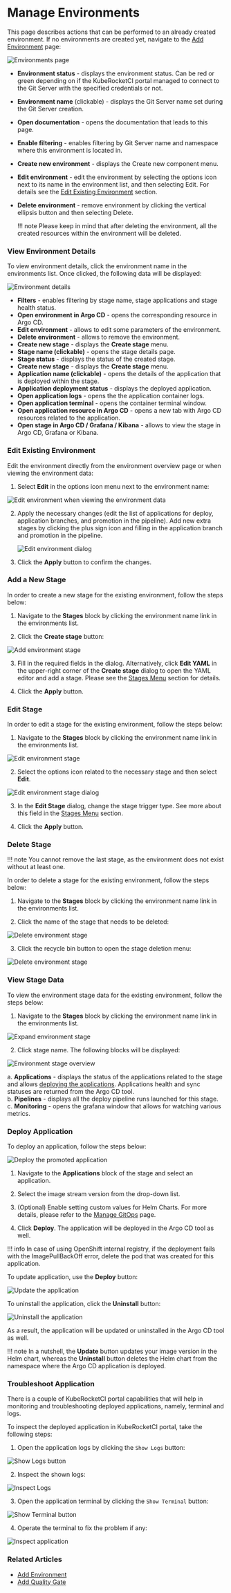 # Manage Environments

This page describes actions that can be performed to an already created environment. If no environments are created yet, navigate to the [Add Environment](add-cd-pipeline.md) page:

  ![Environments page](../assets/user-guide/edp-portal-cd-pipeline-page.png "Environments page")

* **Environment status** - displays the environment status. Can be red or green depending on if the KubeRocketCI portal managed to connect to the Git Server with the specified credentials or not.
* **Environment name** (clickable) - displays the Git Server name set during the Git Server creation.
* **Open documentation** - opens the documentation that leads to this page.
* **Enable filtering** - enables filtering by Git Server name and namespace where this environment is located in.
* **Create new environment** - displays the Create new component menu.
* **Edit environment** - edit the environment by selecting the options icon next to its name in the environment list, and then selecting Edit. For details see the [Edit Existing Environment](#edit-existing-environment) section.
* **Delete environment** - remove environment by clicking the vertical ellipsis button and then selecting Delete.

  !!! note
      Please keep in mind that after deleting the environment, all the created resources within the environment will be deleted.

### View Environment Details

To view environment details, click the environment name in the environments list. Once clicked, the following data will be displayed:

  ![Environment details](../assets/user-guide/edp-portal-cd-pipeline-overview.png "Environment details")

* **Filters** - enables filtering by stage name, stage applications and stage health status.
* **Open environment in Argo CD** - opens the corresponding resource in Argo CD.
* **Edit environment** - allows to edit some parameters of the environment.
* **Delete environment** - allows to remove the environment.
* **Create new stage** - displays the **Create stage** menu.
* **Stage name (clickable)** - opens the stage details page.
* **Stage status** - displays the status of the created stage.
* **Create new stage** - displays the **Create stage** menu.
* **Application name (clickable)** - opens the details of the application that is deployed within the stage.
* **Application deployment status** - displays the deployed application.
* **Open application logs** - opens the the application container logs.
* **Open application terminal** - opens the container terminal window.
* **Open application resource in Argo CD** - opens a new tab with Argo CD resources related to the application.
* **Open stage in Argo CD / Grafana / Kibana** - allows to view the stage in Argo CD, Grafana or Kibana.

### Edit Existing Environment<a name="edit-existing-environment"></a>

Edit the environment directly from the environment overview page or when viewing the environment data:

1. Select **Edit** in the options icon menu next to the environment name:

  ![Edit environment when viewing the environment data](../assets/user-guide/edp-portal-edit-cd-pipeline-1.png "Edit environment when viewing the environment data")

2. Apply the necessary changes (edit the list of applications for deploy, application branches, and promotion in the pipeline). Add new extra stages by clicking the plus sign icon and filling in the application branch and promotion in the pipeline.

   ![Edit environment dialog](../assets/user-guide/edp-portal-edit-cd-pipeline-page.png "Edit environment dialog")

3. Click the **Apply** button to confirm the changes.

### Add a New Stage<a name="add-stage"></a>

In order to create a new stage for the existing environment, follow the steps below:

1. Navigate to the **Stages** block by clicking the environment name link in the environments list.

2. Click the **Create stage** button:

  ![Add environment stage](../assets/user-guide/edp-portal-add-cd-pipeline-stage.png "Add environment stage")

3. Fill in the required fields in the dialog. Alternatively, click **Edit YAML** in the upper-right corner of the **Create stage** dialog to open the YAML editor and add a stage. Please see the [Stages Menu](../user-guide/add-cd-pipeline.md#the-stages-menu) section for details.

4. Click the **Apply** button.

### Edit Stage<a name="edit-stage"></a>

In order to edit a stage for the existing environment, follow the steps below:

1. Navigate to the **Stages** block by clicking the environment name link in the environments list.

  ![Edit environment stage](../assets/user-guide/edp-portal-edit-cd-pipeline-stage.png "Edit environment stage")

2. Select the options icon related to the necessary stage and then select **Edit**.

  ![Edit environment stage dialog](../assets/user-guide/edp-portal-edit-cd-pipeline-stage-dialog.png "Edit environment stage dialog")

3. In the **Edit Stage** dialog, change the stage trigger type. See more about this field in the [Stages Menu](#the-stages-menu) section.

4. Click the **Apply** button.

### Delete Stage<a name="delete-stage"></a>

!!! note
    You cannot remove the last stage, as the environment does not exist without at least one.

In order to delete a stage for the existing environment, follow the steps below:

1. Navigate to the **Stages** block by clicking the environment name link in the environments list.

2. Click the name of the stage that needs to be deleted:

  ![Delete environment stage](../assets/user-guide/enter_stage.png "Delete environment stage")

3. Click the recycle bin button to open the stage deletion menu:

  ![Delete environment stage](../assets/user-guide/edp-portal-delete-cd-pipeline-stage.png "Delete environment stage")


### View Stage Data<a name="view-stage-data"></a>

To view the environment stage data for the existing environment, follow the steps below:

1. Navigate to the **Stages** block by clicking the environment name link in the environments list.

  ![Expand environment stage](../assets/user-guide/edp-portal-expand-stage.png "Expand environment stage")

2. Click stage name. The following blocks will be displayed:

  ![Environment stage overview](../assets/user-guide/edp-portal-stage-overview.png "Environment stage overview")

  a. **Applications** - displays the status of the applications related to the stage and allows [deploying the applications](#deploy-application). Applications health and sync statuses are returned from the Argo CD tool.<br />
  b. **Pipelines** - displays all the deploy pipeline runs launched for this stage.<br />
  c. **Monitoring** - opens the grafana window that allows for watching various metrics.

### Deploy Application<a name="deploy-application"></a>

To deploy an application, follow the steps below:

![Deploy the promoted application](../assets/user-guide/edp-portal-deploy-application.png "Deploy the promoted application")

1. Navigate to the **Applications** block of the stage and select an application.

2. Select the image stream version from the drop-down list.

3. (Optional) Enable setting custom values for Helm Charts. For more details, please refer to the [Manage GitOps](gitops.md) page.

4. Click **Deploy**. The application will be deployed in the Argo CD tool as well.

!!! info
    In case of using OpenShift internal registry, if the deployment fails with the ImagePullBackOff error, delete the pod that was created for this application.

To update application, use the **Deploy** button:

![Update the application](../assets/user-guide/edp-portal-update-application.png "Update the application")

To uninstall the application, click the **Uninstall** button:

![Uninstall the application](../assets/user-guide/edp-portal-uninstall-application.png "Uninstall the application")

As a result, the application will be updated or uninstalled in the Argo CD tool as well.

!!! note
    In a nutshell, the **Update** button updates your image version in the Helm chart, whereas the **Uninstall** button deletes the Helm chart from the namespace where the Argo CD application is deployed.

### Troubleshoot Application

There is a couple of KubeRocketCI portal capabilities that will help in monitoring and troubleshooting deployed applications, namely, terminal and logs.

To inspect the deployed application in KubeRocketCI portal, take the following steps:

1. Open the application logs by clicking the `Show Logs` button:

  ![Show Logs button](../assets/user-guide/show_logs_button.png "Show Logs button")

2. Inspect the shown logs:

  ![Inspect Logs](../assets/user-guide/application_logs.png "Inspect Logs")

3. Open the application terminal by clicking the `Show Terminal` button:

  ![Show Terminal button](../assets/user-guide/show_terminal_button.png "Show Terminal button")

4. Operate the terminal to fix the problem if any:

  ![Inspect application](../assets/user-guide/application_terminal.png "Inspect application")

### Related Articles

* [Add Environment](add-cd-pipeline.md)
* [Add Quality Gate](../user-guide/add-quality-gate.md)
